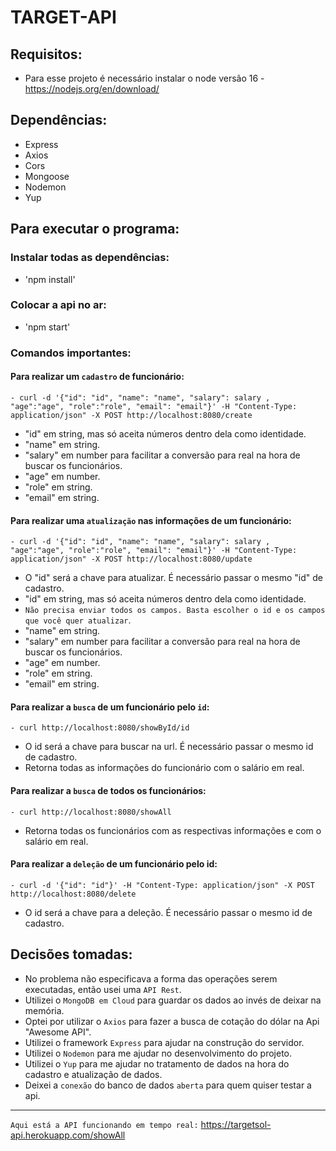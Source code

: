 # TARGET-API

## Requisitos:

- Para esse projeto é necessário instalar o node versão 16 - https://nodejs.org/en/download/

## Dependências:

- Express
- Axios
- Cors
- Mongoose
- Nodemon
- Yup

## Para executar o programa:


### Instalar todas as dependências:
- 'npm install'

### Colocar a api no ar:
- 'npm start'

### Comandos importantes:

#### Para realizar um `cadastro` de funcionário:

    - curl -d '{"id": "id", "name": "name", "salary": salary , "age":"age", "role":"role", "email": "email"}' -H "Content-Type: application/json" -X POST http://localhost:8080/create

- "id" em string, mas só aceita números dentro dela como identidade.
- "name" em string.
- "salary" em number para facilitar a conversão para real na hora de buscar os funcionários.
- "age" em number.
- "role" em string.
- "email" em string.

#### Para realizar uma `atualização` nas informações de um funcionário:

    - curl -d '{"id": "id", "name": "name", "salary": salary , "age":"age", "role":"role", "email": "email"}' -H "Content-Type: application/json" -X POST http://localhost:8080/update

- O "id" será a chave para atualizar. É necessário passar o mesmo "id" de cadastro.
- "id" em string, mas só aceita números dentro dela como identidade.
- `Não precisa enviar todos os campos. Basta escolher o id e os campos que você quer atualizar`.
- "name" em string.
- "salary" em number para facilitar a conversão para real na hora de buscar os funcionários.
- "age" em number.
- "role" em string.
- "email" em string.

#### Para realizar a `busca` de um funcionário pelo `id`:

    - curl http://localhost:8080/showById/id
- O id será a chave para buscar na url. É necessário passar o mesmo id de cadastro.
- Retorna todas as informações do funcionário com o salário em real.

#### Para realizar a `busca` de todos os funcionários:

    - curl http://localhost:8080/showAll
- Retorna todas os funcionários com as respectivas informações e com o salário em real.

#### Para realizar a `deleção` de um funcionário pelo id:
    - curl -d '{"id": "id"}' -H "Content-Type: application/json" -X POST http://localhost:8080/delete
- O id será a chave para a deleção. É necessário passar o mesmo id de cadastro.

## Decisões tomadas:

- No problema não especificava a forma das operações serem executadas, então usei uma `API Rest`.
- Utilizei o `MongoDB em Cloud` para guardar os dados ao invés de deixar na memória.
- Optei por utilizar o `Axios` para fazer a busca de cotação do dólar na Api "Awesome API".
- Utilizei o framework `Express` para ajudar na construção do servidor.
- Utilizei o `Nodemon` para me ajudar no desenvolvimento do projeto.
- Utilizei o `Yup` para me ajudar no tratamento de dados na hora do cadastro e atualização de dados.
- Deixei a `conexão` do banco de dados `aberta` para quem quiser testar a api.

<hr>

`Aqui está a API funcionando em tempo real:`
https://targetsol-api.herokuapp.com/showAll
